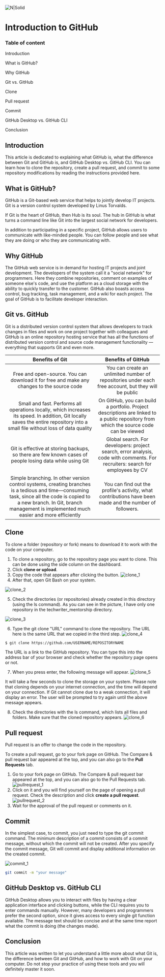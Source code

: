 ![N|Solid](https://www.freecodecamp.org/news/content/images/2022/07/git-github.png)
# Introduction to GitHub

### Table of content

Introduction

What is GitHub?

Why GitHub

Git vs. GitHub

Clone 

Pull request 

Commit 

GitHub Desktop vs. GitHub CLI

Conclusion




## Introduction
This article is dedicated to explaining what GitHub is, what the difference between Git and GitHub is, and GitHub Desktop vs. GitHub CLI. You can learn how to clone the repository, create a pull request, and commit to some repository modifications by reading the instructions provided here.

## What is GitHub?

GitHub  is a Git-based web service that helps to jointly develop IT projects. Git is a version control system developed by Linus Torvalds.

If Git is the heart of GitHub, then Hub is its soul. The hub in GitHub is what turns a command line like Git into the largest social network for developers.

In addition to participating in a specific project, GitHub allows users to communicate with like-minded people. You can follow people and see what they are doing or who they are communicating with.

## Why GitHub
The GitHub web service is in demand for hosting IT projects and joint development. The developers of the system call it a "social network" for programmers. Here they combine repositories, comment on examples of someone else's code, and use the platform as a cloud storage with the ability to quickly transfer to the customer. GitHub also boasts access control, bug tracking, task management, and a wiki for each project. The goal of GitHub is to facilitate developer interaction.


## Git vs. GitHub
Git is a distributed version control system that allows developers to track changes in files and work on one project together with colleagues and GitHub is an online repository hosting service that has all the functions of distributed version control and source code management functionality — everything that supports Git and even more.

Benefits of Git | Benefits of GitHub |
:-----: | :----: |
Free and open-source. You can download it for free and make any changes to the source code  | You can create an unlimited number of repositories under each free account, but they will be public| 
Small and fast. Performs all operations locally, which increases its speed. In addition, Git locally saves the entire repository into a small file without loss of data quality | On GitHub, you can build a portfolio. Project descriptions are linked to a public repository from which the source code can be viewed | 
Git is effective at storing backups, so there are few known cases of people losing data while using Git  | Global search. For developers: project search, error analysis, code with comments. For recruiters: search for employees by CV|
| Simple branching. In other version control systems, creating branches is a tedious and time—consuming task, since all the code is copied to a new branch. In Git, branch management is implemented much easier and more efficiently  | You can find out the profile's activity, what contributions have been made and the number of followers. | 

## Clone 

To clone a folder (repository or fork) means to download it to work with the code on your computer. 

1. To clone a repository, go to the repository page you want to clone. This can be done using the side column on the dashboard.
2. Click **clone or upload**.
3. Copy the code that appears after clicking the button.
![clone_1](https://github.com/Diana1465/techwritermentorship_assignment1/blob/main/clone_1.png)
4. After that, open Git Bash on your system.

![clone_2](https://github.com/Diana1465/techwritermentorship_assignment1/blob/main/clone_2.png)

5. Check the directories (or repositories) already created in this directory (using the ls command). As you can see in the picture, I have only one repository in the techwriter_mentorship directory.

![clone_3](https://github.com/Diana1465/techwritermentorship_assignment1/blob/main/clone_3.png)

6. Type the git clone "URL" command to clone the repository. The URL here is the same URL that we copied in the third step.
![clone_4](https://github.com/Diana1465/techwritermentorship_assignment1/blob/main/clone_4.png)
```sh
$ git clone https://github.com/USERNAME/REPOSITORYNAME
```
The URL is a link to the GitHub repository. You can type this into the address bar of your browser and check whether the repository page opens or not.

7. When you press enter, the following message will appear.
![clone_5](https://github.com/Diana1465/techwritermentorship_assignment1/blob/main/clone_5.png)

It will take a few seconds to clone the storage on your system. Please note that cloning depends on your internet connection, and the time will depend on your connection. If Git cannot clone due to a weak connection, it will display an error. The user will be prompted to try again until the above message appears.

8. Check the directories with the ls command, which lists all files and folders. Make sure that the cloned repository appears.
![clone_6](https://github.com/Diana1465/techwritermentorship_assignment1/blob/main/clone_6.png)

## Pull request
Pull request is an offer to change the code in the repository. 

To create a pull request, go to your fork page on GitHub. The Compare & pull request bar appeared at the top, and you can also go to the **Pull Requests** tab.
1. Go to your fork page on GitHub. The Compare & pull request bar appeared at the top, and you can also go to the Pull Requests tab.
![pullrequest_1](https://github.com/Diana1465/techwritermentorship_assignment1/blob/main/pullrequest_1.png)
2. Click on it and you will find yourself on the page of opening a pull request. Check the description and click **create a pull request**.
![pullrequest_2](https://github.com/Diana1465/techwritermentorship_assignment1/blob/main/pullrequest_2.png)
4. Wait for the approval of the pull request or comments on it.


## Commit
In the simplest case, to commit, you just need to type the git commit command. The minimum description of a commit consists of a commit message, without which the commit will not be created. After you specify the commit message, Git will commit and display additional information on the created commit.

![commit_1](https://github.com/Diana1465/techwritermentorship_assignment1/blob/main/commit_1.png)
```sh
git commit -m "your message"
```


## GitHub Desktop vs. GitHub CLI
GitHub Desktop allows you to interact with files by having a clear application interface and clicking buttons, while the CLI requires you to enter commands manually. However, many developers and programmers prefer the second option, since it gives access to every single git function available.
The message text should be concise and at the same time report what the commit is doing (the changes made).

## Conclusion
This article was written to let you understand a little more about what Git is, the difference between Git and GitHub, and how to work with Git on your computer. Do not stop your practice of using these tools and you will definitely master it soon.
